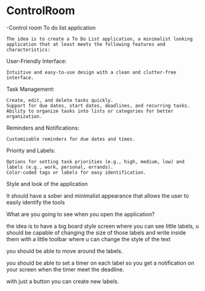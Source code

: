 # ControlRoom

-Control room To do list application
    
    The idea is to create a To Do List application, a minimalist looking application that at least meets the following features and characteristics:


User-Friendly Interface:

    Intuitive and easy-to-use design with a clean and clutter-free interface.

Task Management:

    Create, edit, and delete tasks quickly.
    Support for due dates, start dates, deadlines, and recurring tasks.
    Ability to organize tasks into lists or categories for better organization.

Reminders and Notifications:

    Customizable reminders for due dates and times.

Priority and Labels:

    Options for setting task priorities (e.g., high, medium, low) and labels (e.g., work, personal, errands).
    Color-coded tags or labels for easy identification.


Style and look of the application

It should have a sober and minimalist appearance that allows the user to easily identify the tools




What are you going to see when you open the application?

the idea is to have a big board style screen where you can see little labels, u should be capable of changing the size of those labels
and write inside them with a little toolbar where u can change the style of the text

you should be able to move around the labels.

you should be able to set a timer on each label so you get a notification on your screen when the timer meet the deadline.

with just a button you can create new labels.

